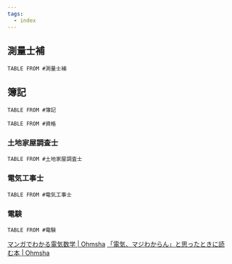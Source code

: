```yaml
---
tags:
  - index
---
```

## 測量士補

```dataview
TABLE FROM #測量士補 
```

## 簿記
```dataview
TABLE FROM #簿記 
```

```dataview
TABLE FROM #資格 
```

### 土地家屋調査士
```dataview
TABLE FROM #土地家屋調査士 
```

### 電気工事士
```dataview
TABLE FROM #電気工事士
```

### 電験
```dataview
TABLE FROM #電験
```
[マンガでわかる電気数学 | Ohmsha](https://www.ohmsha.co.jp/book/9784274068195/)
[「電気、マジわからん」と思ったときに読む本 | Ohmsha](https://www.ohmsha.co.jp/book/9784274229466/)